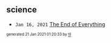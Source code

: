## science


* <code>Jan 16, 2021</code> [The End of Everything](2021-01-16T20-15-38-the-end-of-everything.md)

<sup><sub>generated 21 Jan 2021 01:20:33 by <a href='https://github.com/senorprogrammer/til'>til</a></sub></sup>
